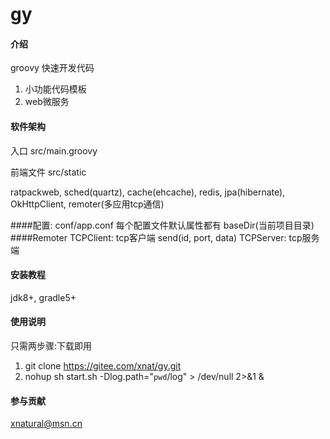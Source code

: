 # gy

#### 介绍
groovy 快速开发代码
1. 小功能代码模板
2. web微服务

#### 软件架构
入口 src/main.groovy

前端文件 src/static

ratpackweb, sched(quartz), cache(ehcache), 
redis, jpa(hibernate), OkHttpClient, remoter(多应用tcp通信)


####配置:
    conf/app.conf
    每个配置文件默认属性都有 baseDir(当前项目目录)
####Remoter
    TCPClient: tcp客户端 send(id, port, data)
    TCPServer: tcp服务端 

#### 安装教程

jdk8+, gradle5+

#### 使用说明

只需两步骤:下载即用
1. git clone https://gitee.com/xnat/gy.git
2. nohup sh start.sh -Dlog.path="`pwd`/log" > /dev/null 2>&1 &


#### 参与贡献
xnatural@msn.cn